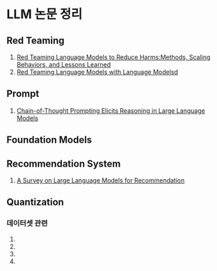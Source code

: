 # LLM 논문 정리

## Red Teaming

1. [Red Teaming Language Models to Reduce Harms:Methods, Scaling Behaviors, and Lessons Learned](papers/Red%20Teaming%20Language%20Models%20to%20Reduce%20Harms:Methods,%20Scaling%20Behaviors,%20and%20Lessons%20Learned/Red%20Teaming%20Language%20Models%20to%20Reduce%20Harms:Methods,%20Scaling%20Behaviors,%20and%20Lessons%20Learned.md)
2. [Red Teaming Language Models with Language Modelsd](papers/Red%20Teaming%20Language%20Models%20with%20Language%20Models.md)


## Prompt

1. [Chain-of-Thought Prompting Elicits Reasoning in Large Language Models](papers/CoT.md)

## Foundation Models

## Recommendation System

1. [A Survey on Large Language Models for Recommendation](papers/A_Survey_on_LLMs_for_Recommendation.md)

## Quantization



### 데이터셋 관련

1. 
2. 
3. 
4. 